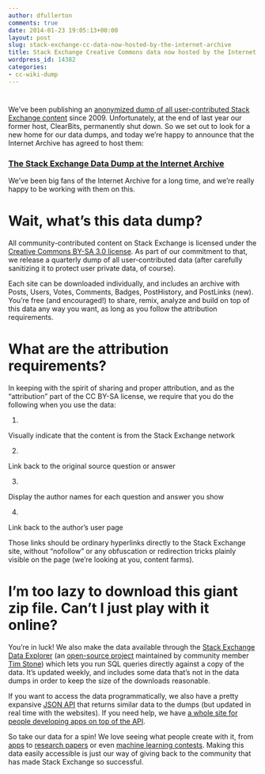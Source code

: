 ```yaml
---
author: dfullerton
comments: true
date: 2014-01-23 19:05:13+00:00
layout: post
slug: stack-exchange-cc-data-now-hosted-by-the-internet-archive
title: Stack Exchange Creative Commons data now hosted by the Internet Archive
wordpress_id: 14382
categories:
- cc-wiki-dump
---
```


# 




We’ve been publishing an [anonymized dump of all user-contributed Stack Exchange content](http://blog.stackoverflow.com/2009/06/stack-overflow-creative-commons-data-dump/) since 2009. Unfortunately, at the end of last year our former host, ClearBits, permanently shut down. So we set out to look for a new home for our data dumps, and today we’re happy to announce that the Internet Archive has agreed to host them:




### [The Stack Exchange Data Dump at the Internet Archive](https://archive.org/details/stackexchange)




We’ve been big fans of the Internet Archive for a long time, and we’re really happy to be working with them on this.




# Wait, what’s this data dump?




All community-contributed content on Stack Exchange is licensed under the [Creative Commons BY-SA 3.0 license](http://creativecommons.org/licenses/by-sa/3.0/). As part of our commitment to that, we release a quarterly dump of all user-contributed data (after carefully sanitizing it to protect user private data, of course).




Each site can be downloaded individually, and includes an archive with Posts, Users, Votes, Comments, Badges, PostHistory, and PostLinks (new). You’re free (and encouraged!) to share, remix, analyze and build on top of this data any way you want, as long as you follow the attribution requirements.




# What are the attribution requirements?




In keeping with the spirit of sharing and proper attribution, and as the “attribution” part of the CC BY-SA license, we require that you do the following when you use the data:






	
  1. 


Visually indicate that the content is from the Stack Exchange network




	
  2. 


Link back to the original source question or answer




	
  3. 


Display the author names for each question and answer you show




	
  4. 


Link back to the author’s user page







Those links should be ordinary hyperlinks directly to the Stack Exchange site, without “nofollow” or any obfuscation or redirection tricks plainly visible on the page (we’re looking at you, content farms).




# I’m too lazy to download this giant zip file. Can’t I just play with it online?




You’re in luck! We also make the data available through the [Stack Exchange Data Explorer](http://data.stackexchange.com/) (an [open-source project](https://code.google.com/p/stack-exchange-data-explorer/) maintained by community member [Tim Stone](http://stackoverflow.com/users/366234/tim-stone)) which lets you run SQL queries directly against a copy of the data. It’s updated weekly, and includes some data that’s not in the data dumps in order to keep the size of the downloads reasonable.




If you want to access the data programmatically, we also have a pretty expansive [JSON API](http://api.stackexchange.com/) that returns similar data to the dumps (but updated in real time with the websites). If you need help, we have [a whole site for people developing apps on top of the API](http://stackapps.com/?tab=active).




So take our data for a spin! We love seeing what people create with it, from [apps](http://stackapps.com/?tab=apps) to [research papers](http://www.cc.gatech.edu/~vector/papers/CrowdDoc-GIT-CS-12-05.pdf) or even [machine learning contests](http://www.kaggle.com/c/facebook-recruiting-iii-keyword-extraction). Making this data easily accessible is just our way of giving back to the community that has made Stack Exchange so successful.

